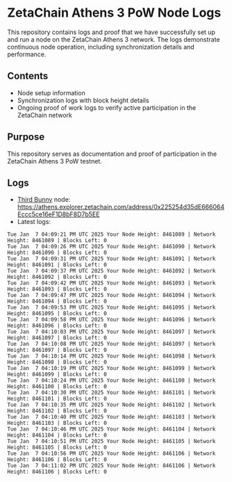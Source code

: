 # ZetaChain Athens 3 PoW Node Logs
This repository contains logs and proof that we have successfully set up and run a node on the ZetaChain Athens 3 network. The logs demonstrate continuous node operation, including synchronization details and performance.

## Contents
- Node setup information
- Synchronization logs with block height details
- Ongoing proof of work logs to verify active participation in the ZetaChain network

## Purpose
This repository serves as documentation and proof of participation in the ZetaChain Athens 3 PoW testnet.

## Logs

- [Third Bunny](https://thirdbunny.xyz/) node: https://athens.explorer.zetachain.com/address/0x225254d35dE666064Eccc5ce16eF1D8bF8D7b5EE
- Latest logs:
```
Tue Jan  7 04:09:21 PM UTC 2025 Your Node Height: 8461089 | Network Height: 8461089 | Blocks Left: 0
Tue Jan  7 04:09:26 PM UTC 2025 Your Node Height: 8461090 | Network Height: 8461090 | Blocks Left: 0
Tue Jan  7 04:09:31 PM UTC 2025 Your Node Height: 8461091 | Network Height: 8461091 | Blocks Left: 0
Tue Jan  7 04:09:37 PM UTC 2025 Your Node Height: 8461092 | Network Height: 8461092 | Blocks Left: 0
Tue Jan  7 04:09:42 PM UTC 2025 Your Node Height: 8461093 | Network Height: 8461093 | Blocks Left: 0
Tue Jan  7 04:09:47 PM UTC 2025 Your Node Height: 8461094 | Network Height: 8461094 | Blocks Left: 0
Tue Jan  7 04:09:53 PM UTC 2025 Your Node Height: 8461095 | Network Height: 8461095 | Blocks Left: 0
Tue Jan  7 04:09:58 PM UTC 2025 Your Node Height: 8461096 | Network Height: 8461096 | Blocks Left: 0
Tue Jan  7 04:10:03 PM UTC 2025 Your Node Height: 8461097 | Network Height: 8461097 | Blocks Left: 0
Tue Jan  7 04:10:08 PM UTC 2025 Your Node Height: 8461097 | Network Height: 8461097 | Blocks Left: 0
Tue Jan  7 04:10:14 PM UTC 2025 Your Node Height: 8461098 | Network Height: 8461098 | Blocks Left: 0
Tue Jan  7 04:10:19 PM UTC 2025 Your Node Height: 8461099 | Network Height: 8461099 | Blocks Left: 0
Tue Jan  7 04:10:24 PM UTC 2025 Your Node Height: 8461100 | Network Height: 8461100 | Blocks Left: 0
Tue Jan  7 04:10:30 PM UTC 2025 Your Node Height: 8461101 | Network Height: 8461101 | Blocks Left: 0
Tue Jan  7 04:10:35 PM UTC 2025 Your Node Height: 8461102 | Network Height: 8461102 | Blocks Left: 0
Tue Jan  7 04:10:40 PM UTC 2025 Your Node Height: 8461103 | Network Height: 8461103 | Blocks Left: 0
Tue Jan  7 04:10:46 PM UTC 2025 Your Node Height: 8461104 | Network Height: 8461104 | Blocks Left: 0
Tue Jan  7 04:10:51 PM UTC 2025 Your Node Height: 8461105 | Network Height: 8461105 | Blocks Left: 0
Tue Jan  7 04:10:56 PM UTC 2025 Your Node Height: 8461106 | Network Height: 8461106 | Blocks Left: 0
Tue Jan  7 04:11:02 PM UTC 2025 Your Node Height: 8461106 | Network Height: 8461106 | Blocks Left: 0
```
